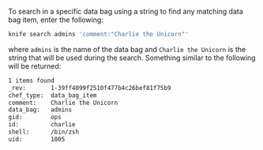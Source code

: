 To search in a specific data bag using a string to find any matching
data bag item, enter the following:

``` bash
knife search admins 'comment:"Charlie the Unicorn"'
```

where `admins` is the name of the data bag and `Charlie the Unicorn` is
the string that will be used during the search. Something similar to the
following will be returned:

``` bash
1 items found
_rev:       1-39ff4099f2510f477b4c26bef81f75b9
chef_type:  data_bag_item
comment:    Charlie the Unicorn
data_bag:   admins
gid:        ops
id:         charlie
shell:      /bin/zsh
uid:        1005
```
